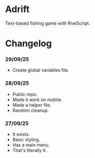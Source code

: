 # Adrift
Text-based fishing game with RiveScript.

# Changelog

### 29/09/25
- Create global variables file.

### 28/09/25
- Public repo.
- Made it work on mobile.
- Made a helper file.
- Random cleanup.

### 27/09/25
- It exists.
- Basic styling.
- Has a main menu.
- That's literally it.
